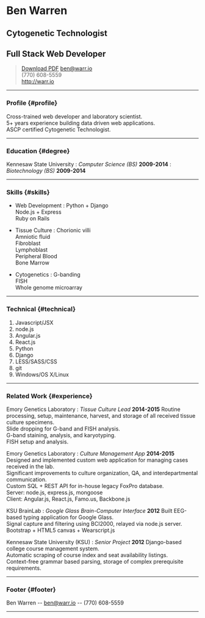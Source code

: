 # Ben Warren
## Cytogenetic Technologist
## Full Stack Web Developer


> [Download PDF](resume.pdf)
> [ben@warr.io](mailto:ben@warr.io)<br>
> (770) 608-5559<br>
> <a href='http://warr.io/'>http://warr.io</a>

------

### Profile {#profile}

Cross-trained web developer and laboratory scientist.<br>5+ years experience building data driven web applications.<br>ASCP certified Cytogenetic Technologist.

------

### Education {#degree}

Kennesaw State University
: *Computer Science (BS)*
  __2009-2014__
: *Biotechnology (BS)*
  __2009-2014__

------

### Skills {#skills}

* Web Development
  : Python + Django<br>Node.js + Express<br>Ruby on Rails

* Tissue Culture
  : Chorionic villi<br>Amniotic fluid<br>Fibroblast<br>Lymphoblast<br>Peripheral Blood<br>Bone Marrow

* Cytogenetics
  : G-banding<br>FISH<br>Whole genome microarray

------

### Technical {#technical}

1. Javascript/JSX
1. node.js
1. Angular.js
1. React.js
1. Python
1. Django
1. LESS/SASS/CSS
1. git
1. Windows/OS X/Linux

------

### Related Work {#experience}
Emory Genetics Laboratory
: *Tissue Culture Lead*
  __2014-2015__
  Routine processing, setup, maintenance, harvest, and storage of all received tissue culture specimens.<br>
  Slide dropping for G-band and FISH analysis.<br>
  G-band staining, analysis, and karyotyping.<br>
  FISH setup and analysis.<br>

Emory Genetics Laboratory
: *Culture Management App*
  __2014-2015__
  Designed and implemented custom web application for managing cases received in the lab.<br>
  Significant improvements to culture organization, QA, and interdepartmental communication.<br>
  Custom SQL + REST API for in-house legacy FoxPro database.<br>
  Server: node.js, express.js, mongoose<br>
  Client: Angular.js, React.js, Famo.us, Backbone.js

KSU BrainLab
: *Google Glass Brain-Computer Interface*
  __2012__
  Built EEG-based typing application for Google Glass.<br>
  Signal capture and filtering using BCI2000, relayed via node.js server.<br>
  Bootstrap + HTML5 canvas + Wearscript.js

Kennesaw State University (KSU)
: *Senior Project*
  __2012__
  Django-based college course management system.<br>
  Automatic scraping of course index and seat availability listings.<br>
  Context-free grammar based parsing, storage of complex prerequisite requirements.<br>

------

### Footer {#footer}

Ben Warren -- [ben@warr.io](ben@warr.io) -- (770) 608-5559

------
